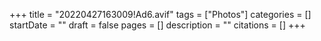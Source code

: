 +++
title = "20220427163009!Ad6.avif"
tags = ["Photos"]
categories = []
startDate = ""
draft = false
pages = []
description = ""
citations = []
+++

